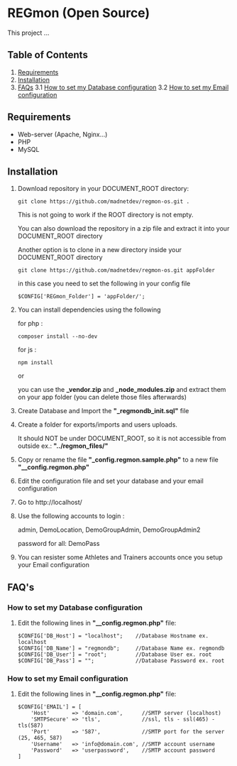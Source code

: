# REGmon (Open Source)
This project ...


## Table of Contents
 1. [Requirements](#requirements)
 2. [Installation](#installation)
 3. [FAQs](#faqs)
 3.1 [How to set my Database configuration](#How-to-set-my-Database-configuration)
 3.2 [How to set my Email configuration](#How-to-set-my-Email-configuration)


## Requirements
* Web-server (Apache, Nginx...)
* PHP
* MySQL 

## Installation
1. Download repository in your DOCUMENT_ROOT directory:
    ```
    git clone https://github.com/madnetdev/regmon-os.git .
    ```
    This is not going to work if the ROOT directory is not empty.

    You can also download the repository in a zip file and extract it into your DOCUMENT_ROOT directory

    Another option is to clone in a new directory inside your DOCUMENT_ROOT directory
    ```
    git clone https://github.com/madnetdev/regmon-os.git appFolder
    ```
    in this case you need to set the following in your config file
    ```
    $CONFIG['REGmon_Folder'] = 'appFolder/';
    ```

 2. You can install dependencies using the following

    for php :
    ```
    composer install --no-dev
    ```
    for js :
    ```
    npm install
    ```
    or 

    you can use the **_vendor.zip** and **_node_modules.zip** and extract them on your app folder (you can delete those files afterwards)

3. Create Database and Import the **"_regmondb_init.sql"** file

4. Create a folder for exports/imports and users uploads.

    It should NOT be under DOCUMENT_ROOT, so it is not accessible from outside
    ex.: **"../regmon_files/"**   

5. Copy or rename the file **"_config.regmon.sample.php"** to a new file **"__config.regmon.php"**

6. Edit the configuration file and set your database and your email configuration

7. Go to http://localhost/ 

8. Use the following accounts to login :

    admin, DemoLocation, DemoGroupAdmin, DemoGroupAdmin2

    password for all: DemoPass

9. You can resister some Athletes and Trainers accounts once you setup your Email configuration



## FAQ's

### How to set my Database configuration
1. Edit the following lines in **"__config.regmon.php"** file:
    ```
    $CONFIG['DB_Host'] = "localhost";    //Database Hostname ex. localhost
    $CONFIG['DB_Name'] = "regmondb";     //Database Name ex. regmondb
    $CONFIG['DB_User'] = "root";         //Database User ex. root
    $CONFIG['DB_Pass'] = "";             //Database Password ex. root
    ```

### How to set my Email configuration
1. Edit the following lines in **"__config.regmon.php"** file:
    ```
    $CONFIG['EMAIL'] = [
        'Host'       => 'domain.com',      //SMTP server (localhost)
        'SMTPSecure' => 'tls',             //ssl, tls - ssl(465) - tls(587)
        'Port'       => '587',             //SMTP port for the server (25, 465, 587)
        'Username'   => 'info@domain.com', //SMTP account username
        'Password'   => 'userpassword',    //SMTP account password
    ]
    ```
